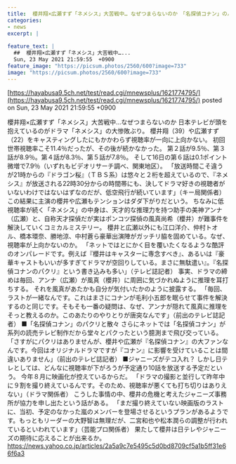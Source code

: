 ```yaml
---
title:  櫻井翔×広瀬すず「ネメシス」大苦戦中… なぜつまらないのか　「名探偵コナン」のパクリと散々  
categories:
- news
excerpt: |
  
feature_text: |
  ##  櫻井翔×広瀬すず「ネメシス」大苦戦中…...
  Sun, 23 May 2021 21:59:55  +0900
feature_image: "https://picsum.photos/2560/600?image=733"
image: "https://picsum.photos/2560/600?image=733"
---
```


[https://hayabusa9.5ch.net/test/read.cgi/mnewsplus/1621774795/](https://hayabusa9.5ch.net/test/read.cgi/mnewsplus/1621774795/)
posted on Sun, 23 May 2021 21:59:55  +0900

<!--more-->

櫻井翔×広瀬すず「ネメシス」大苦戦中…なぜつまらないのか 日本テレビが頭を抱えているのがドラマ「ネメシス」の大惨敗ぶり。 櫻井翔（39）や広瀬すず（22）をキャスティングしたにもかかわらず視聴率が一向に上向かない。 初回世帯視聴率こそ11.4％だったが、その後が続かなかった。 第２話が9.5％、第３話が8.9％。第４話が8.3％、第５話が7.8％。 そして16日の第６話は0.1ポイント微増で7.9％（いずれもビデオリサーチ調べ、関東地区）。 「放送時間こそ違うが21時からの『ドラゴン桜』（ＴＢＳ系）は悠々と２桁を超えているので、『ネメシス』が放送される22時30分からの時間帯にも、決してドラマ好きの視聴者がいないわけではないはずなのだが、低空飛行が続いています」（キー局関係者） この結果に主演の櫻井や広瀬もテンションはダダ下がりだという。 ちなみに低視聴率が続く「ネメシス」の中身は、天才的な推理力を持つ助手の美神アンナ（広瀬）と、自称天才探偵だが実はポンコツ探偵の風真尚希（櫻井）が難事件を解決していくコミカルミステリー。 櫻井と広瀬以外にも江口洋介、仲村トオル、橋本環奈、勝地涼、中村蒼ら豪華出演陣がガッチリ脇を固めている。なぜ、視聴率が上向かないのか。 「ネットではとにかく目を覆いたくなるような酷評のオンパレードです。例えば『櫻井はキャスターに専念すべき』、あるいは『豪華キャストもいいが多すぎてドラマが空回りしている。まさに無駄遣い』。『名探偵コナンのパクリ』という書き込みも多い」（テレビ誌記者） 事実、ドラマの締めは毎回、アンナ（広瀬）が風真（櫻井）に周囲に気づかれぬように推理を耳打ちする。 それを風真があたかも自分が気付いたかのように披露する。 「毎回、ラストが一緒なんです。これはまさにコナンが毛利小五郎を眠らせて事件を解決するのと同じです。そもそも一番の疑問は、なぜ、アンナが隠れて風真に推理をそっと教えるのか。このあたりのやりとりが唐突なんです」（前出のテレビ誌記者） ■「名探偵コナン」のパクリと散々 さらにネットでは「名探偵コナン」が系列の読売テレビ制作だから堂々とパクったという臆測まで飛び交っている。 「さすがにパクリはありませんが、櫻井や広瀬が『名探偵コナン』の大ファンなんです。今回はオリジナルドラマですが『コナン』に影響を受けていることは間違いありません」（前出のテレビ誌記者） ■ジャニーズがテコ入れ？ しかし日テレとしては、どんなに視聴率が下がろうが予定通り10話を放送する予定だという。 今年８月に映画化が控えているからだ。 「ドラマの撮影と並行して昨年中に９割を撮り終えているんです。そのため、視聴率が悪くても打ち切りはありえない」（ドラマ関係者） こうした事情の中、櫻井の危機と考えたジャニーズ事務所が協力を申し出たという話がある。 「まだ撮り終えていない映画版のラストに、当初、予定のなかった嵐のメンバーを登場させるというプランがあるようです。もっともリーダーの大野智は無理だが、二宮和也や松本潤らの調整が行われているといわれています」（芸能プロ関係者） 果たして櫻井は日テレやジャニーズの期待に応えることが出来るか。 https://news.yahoo.co.jp/articles/2a5a9c7e5495c5d0bd8709cf5a1b5ff31e66f6a3
